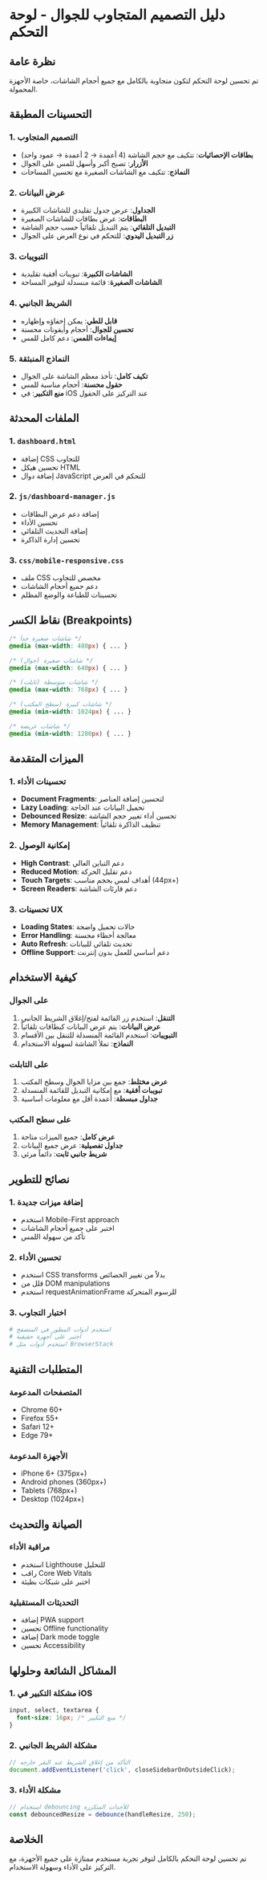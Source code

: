 # دليل التصميم المتجاوب للجوال - لوحة التحكم

## نظرة عامة
تم تحسين لوحة التحكم لتكون متجاوبة بالكامل مع جميع أحجام الشاشات، خاصة الأجهزة المحمولة.

## التحسينات المطبقة

### 1. التصميم المتجاوب
- **بطاقات الإحصائيات**: تتكيف مع حجم الشاشة (4 أعمدة → 2 أعمدة → عمود واحد)
- **الأزرار**: تصبح أكبر وأسهل للمس على الجوال
- **النماذج**: تتكيف مع الشاشات الصغيرة مع تحسين المساحات

### 2. عرض البيانات
- **الجداول**: عرض جدول تقليدي للشاشات الكبيرة
- **البطاقات**: عرض بطاقات للشاشات الصغيرة
- **التبديل التلقائي**: يتم التبديل تلقائياً حسب حجم الشاشة
- **زر التبديل اليدوي**: للتحكم في نوع العرض على الجوال

### 3. التبويبات
- **الشاشات الكبيرة**: تبويبات أفقية تقليدية
- **الشاشات الصغيرة**: قائمة منسدلة لتوفير المساحة

### 4. الشريط الجانبي
- **قابل للطي**: يمكن إخفاؤه وإظهاره
- **تحسين للجوال**: أحجام وأيقونات محسنة
- **إيماءات اللمس**: دعم كامل للمس

### 5. النماذج المنبثقة
- **تكيف كامل**: تأخذ معظم الشاشة على الجوال
- **حقول محسنة**: أحجام مناسبة للمس
- **منع التكبير**: في iOS عند التركيز على الحقول

## الملفات المحدثة

### 1. `dashboard.html`
- إضافة CSS للتجاوب
- تحسين هيكل HTML
- إضافة دوال JavaScript للتحكم في العرض

### 2. `js/dashboard-manager.js`
- إضافة دعم عرض البطاقات
- تحسين الأداء
- إضافة التحديث التلقائي
- تحسين إدارة الذاكرة

### 3. `css/mobile-responsive.css`
- ملف CSS مخصص للتجاوب
- دعم جميع أحجام الشاشات
- تحسينات للطباعة والوضع المظلم

## نقاط الكسر (Breakpoints)

```css
/* شاشات صغيرة جداً */
@media (max-width: 480px) { ... }

/* شاشات صغيرة (جوال) */
@media (max-width: 640px) { ... }

/* شاشات متوسطة (تابلت) */
@media (max-width: 768px) { ... }

/* شاشات كبيرة (سطح المكتب) */
@media (min-width: 1024px) { ... }

/* شاشات عريضة */
@media (min-width: 1280px) { ... }
```

## الميزات المتقدمة

### 1. تحسينات الأداء
- **Document Fragments**: لتحسين إضافة العناصر
- **Lazy Loading**: تحميل البيانات عند الحاجة
- **Debounced Resize**: تحسين أداء تغيير حجم الشاشة
- **Memory Management**: تنظيف الذاكرة تلقائياً

### 2. إمكانية الوصول
- **High Contrast**: دعم التباين العالي
- **Reduced Motion**: دعم تقليل الحركة
- **Touch Targets**: أهداف لمس بحجم مناسب (44px+)
- **Screen Readers**: دعم قارئات الشاشة

### 3. تحسينات UX
- **Loading States**: حالات تحميل واضحة
- **Error Handling**: معالجة أخطاء محسنة
- **Auto Refresh**: تحديث تلقائي للبيانات
- **Offline Support**: دعم أساسي للعمل بدون إنترنت

## كيفية الاستخدام

### على الجوال
1. **التنقل**: استخدم زر القائمة لفتح/إغلاق الشريط الجانبي
2. **عرض البيانات**: يتم عرض البيانات كبطاقات تلقائياً
3. **التبويبات**: استخدم القائمة المنسدلة للتنقل بين الأقسام
4. **النماذج**: تملأ الشاشة لسهولة الاستخدام

### على التابلت
1. **عرض مختلط**: جمع بين مزايا الجوال وسطح المكتب
2. **تبويبات أفقية**: مع إمكانية التبديل للقائمة المنسدلة
3. **جداول مبسطة**: أعمدة أقل مع معلومات أساسية

### على سطح المكتب
1. **عرض كامل**: جميع الميزات متاحة
2. **جداول تفصيلية**: عرض جميع البيانات
3. **شريط جانبي ثابت**: دائماً مرئي

## نصائح للتطوير

### 1. إضافة ميزات جديدة
- استخدم Mobile-First approach
- اختبر على جميع أحجام الشاشات
- تأكد من سهولة اللمس

### 2. تحسين الأداء
- استخدم CSS transforms بدلاً من تغيير الخصائص
- قلل من DOM manipulations
- استخدم requestAnimationFrame للرسوم المتحركة

### 3. اختبار التجاوب
```bash
# استخدم أدوات المطور في المتصفح
# اختبر على أجهزة حقيقية
# استخدم أدوات مثل BrowserStack
```

## المتطلبات التقنية

### المتصفحات المدعومة
- Chrome 60+
- Firefox 55+
- Safari 12+
- Edge 79+

### الأجهزة المدعومة
- iPhone 6+ (375px+)
- Android phones (360px+)
- Tablets (768px+)
- Desktop (1024px+)

## الصيانة والتحديث

### مراقبة الأداء
- استخدم Lighthouse للتحليل
- راقب Core Web Vitals
- اختبر على شبكات بطيئة

### التحديثات المستقبلية
- إضافة PWA support
- تحسين Offline functionality
- إضافة Dark mode toggle
- تحسين Accessibility

## المشاكل الشائعة وحلولها

### 1. مشكلة التكبير في iOS
```css
input, select, textarea {
  font-size: 16px; /* منع التكبير */
}
```

### 2. مشكلة الشريط الجانبي
```javascript
// التأكد من إغلاق الشريط عند النقر خارجه
document.addEventListener('click', closeSidebarOnOutsideClick);
```

### 3. مشكلة الأداء
```javascript
// استخدام debouncing للأحداث المتكررة
const debouncedResize = debounce(handleResize, 250);
```

## الخلاصة
تم تحسين لوحة التحكم بالكامل لتوفر تجربة مستخدم ممتازة على جميع الأجهزة، مع التركيز على الأداء وسهولة الاستخدام.
